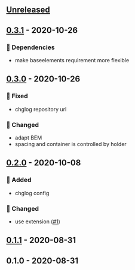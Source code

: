 <a name="unreleased"></a>
## [Unreleased]


<a name="0.3.1"></a>
## [0.3.1] - 2020-10-26
### 🧬 Dependencies
- make baseelements requirement more flexible


<a name="0.3.0"></a>
## [0.3.0] - 2020-10-26
### 🐞 Fixed
- chglog repository url

### 🔧 Changed
- adapt BEM
- spacing and container is controlled by holder


<a name="0.2.0"></a>
## [0.2.0] - 2020-10-08
### 🍰 Added
- chglog config

### 🔧 Changed
- use extension ([#1](https://github.com/syntro-opensource/silverstripe-elemental-bootstrap-staffsection/issues/1))


<a name="0.1.1"></a>
## [0.1.1] - 2020-08-31

<a name="0.1.0"></a>
## 0.1.0 - 2020-08-31

[Unreleased]: https://github.com/syntro-opensource/silverstripe-elemental-bootstrap-staffsection/compare/0.3.1...HEAD
[0.3.1]: https://github.com/syntro-opensource/silverstripe-elemental-bootstrap-staffsection/compare/0.3.0...0.3.1
[0.3.0]: https://github.com/syntro-opensource/silverstripe-elemental-bootstrap-staffsection/compare/0.2.0...0.3.0
[0.2.0]: https://github.com/syntro-opensource/silverstripe-elemental-bootstrap-staffsection/compare/0.1.1...0.2.0
[0.1.1]: https://github.com/syntro-opensource/silverstripe-elemental-bootstrap-staffsection/compare/0.1.0...0.1.1
